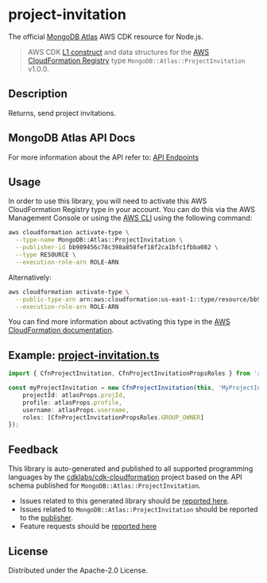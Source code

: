 # project-invitation

The official [MongoDB Atlas](https://www.mongodb.com/) AWS CDK resource for Node.js.

> AWS CDK [L1 construct] and data structures for the [AWS CloudFormation Registry] type `MongoDB::Atlas::ProjectInvitation` v1.0.0.

[L1 construct]: https://docs.aws.amazon.com/cdk/latest/guide/constructs.html
[AWS CloudFormation Registry]: https://docs.aws.amazon.com/AWSCloudFormation/latest/UserGuide/registry.html

## Description

Returns, send project invitations.

## MongoDB Atlas API Docs

For more information about the API refer to: [API Endpoints](https://www.mongodb.com/docs/atlas/reference/api-resources-spec/#tag/Projects)

## Usage

In order to use this library, you will need to activate this AWS CloudFormation Registry type in your account. You can do this via the AWS Management Console or using the [AWS CLI](https://aws.amazon.com/cli/) using the following command:

```sh
aws cloudformation activate-type \
  --type-name MongoDB::Atlas::ProjectInvitation \
  --publisher-id bb989456c78c398a858fef18f2ca1bfc1fbba082 \
  --type RESOURCE \
  --execution-role-arn ROLE-ARN
```

Alternatively:

```sh
aws cloudformation activate-type \
  --public-type-arn arn:aws:cloudformation:us-east-1::type/resource/bb989456c78c398a858fef18f2ca1bfc1fbba082/MongoDB-Atlas-ProjectInvitation \
  --execution-role-arn ROLE-ARN
```

You can find more information about activating this type in the [AWS CloudFormation documentation](https://docs.aws.amazon.com/AWSCloudFormation/latest/UserGuide/registry-public.html).

## Example: [project-invitation.ts](../../../examples/l1-resources/project-invitation.ts)
```ts
import { CfnProjectInvitation, CfnProjectInvitationPropsRoles } from 'awscdk-resources-mongodbatlas';

const myProjectInvitation = new CfnProjectInvitation(this, 'MyProjectInvitation', {
    projectId: atlasProps.projId,
    profile: atlasProps.profile,
    username: atlasProps.username,
    roles: [CfnProjectInvitationPropsRoles.GROUP_OWNER] 
});

```

## Feedback

This library is auto-generated and published to all supported programming languages by the [cdklabs/cdk-cloudformation] project based on the API schema published for `MongoDB::Atlas::ProjectInvitation`.

* Issues related to this generated library should be [reported here](https://github.com/cdklabs/cdk-cloudformation/issues/new?title=Issue+with+%40cdk-cloudformation%2Fmongodb-atlas-projectinvitation+v1.0.0).
* Issues related to `MongoDB::Atlas::ProjectInvitation` should be reported to the [publisher](https://github.com/mongodb/mongodbatlas-cloudformation-resources/issues).
* Feature requests should be [reported here](https://feedback.mongodb.com/forums/924145-atlas?category_id=392596)

[cdklabs/cdk-cloudformation]: https://github.com/cdklabs/cdk-cloudformation

## License

Distributed under the Apache-2.0 License.